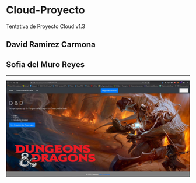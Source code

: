 # Cloud-Proyecto
Tentativa de Proyecto Cloud v1.3

## David Ramirez Carmona 
## Sofia del Muro Reyes 

---

![Screenshot](demo.jpg)